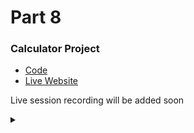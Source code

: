# Part 8

### Calculator Project
- [Code](https://github.com/tinkerhublbsce/Web-foundry-Resources/tree/main/part8/code)
- [Live Website](https://tinkerhublbsce.github.io/Web-foundry-Resources/part8/code/)

Live session recording will be added soon

<details><summary></summary>Thank You<script async src="https://cdn.splitbee.io/sb.js"></script></details>
